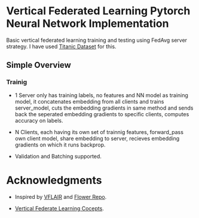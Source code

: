 # Vertical Federated Learning Pytorch Neural Network Implementation
Basic vertical federated learning training and testing using FedAvg server strategy. I have used <a href='https://www.kaggle.com/competitions/titanic/data'>Titanic Dataset</a> for this.

<h2>Simple Overview </h2>
<h3>Trainig</h3>

- 1 Server only has training labels, no features and NN model as training model, it concatenates embedding from all clients and trains server_model, cuts the embedding gradients in same method and sends back the seperated embedding gradients to specific clients, computes accuracy on labels. 

- N Clients, each having its own set of trainnig features, forward_pass own client model, share embedding to server, recieves embedding gradients on which it runs backprop.

- Validation and Batching supported.






# Acknowledgments

- Inspired by <a href='https://github.com/FLAIR-THU/VFLAIR'>VFLAIR</a> and <a href='https://github.com/adap/flower'>Flower Repo</a>. 

- <a href='http://arxiv.org/pdf/2211.12814'>Vertical Federate Learning Cocepts</a>.
